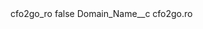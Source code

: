 <?xml version="1.0" encoding="UTF-8"?>
<CustomMetadata xmlns="http://soap.sforce.com/2006/04/metadata" xmlns:xsi="http://www.w3.org/2001/XMLSchema-instance" xmlns:xsd="http://www.w3.org/2001/XMLSchema">
    <label>cfo2go_ro</label>
    <protected>false</protected>
    <values>
        <field>Domain_Name__c</field>
        <value xsi:type="xsd:string">cfo2go.ro</value>
    </values>
</CustomMetadata>
